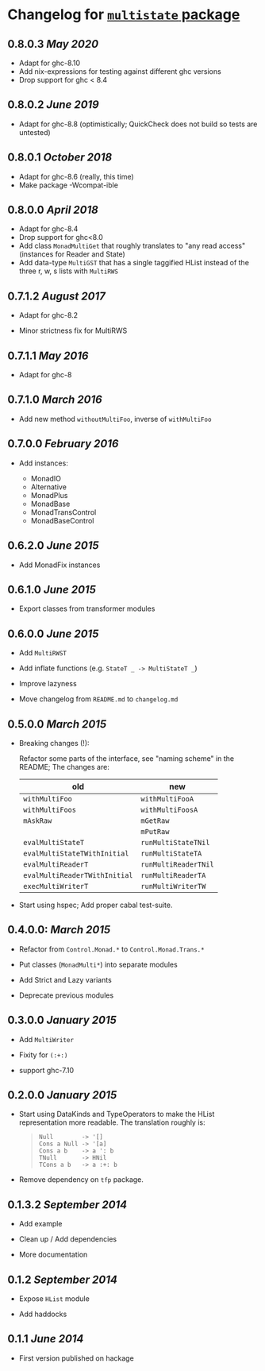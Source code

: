 # Changelog for [`multistate` package](https://hackage.haskell.org/package/multistate)

## 0.8.0.3 *May 2020*

  * Adapt for ghc-8.10
  * Add nix-expressions for testing against different ghc versions
  * Drop support for ghc < 8.4

## 0.8.0.2 *June 2019*

  * Adapt for ghc-8.8 (optimistically; QuickCheck does not build so
    tests are untested)

## 0.8.0.1 *October 2018*

  * Adapt for ghc-8.6 (really, this time)
  * Make package -Wcompat-ible

## 0.8.0.0 *April 2018*

  * Adapt for ghc-8.4
  * Drop support for ghc<8.0
  * Add class `MonadMultiGet` that roughly translates to "any read access"
    (instances for Reader and State)
  * Add data-type `MultiGST` that has a single taggified HList instead of the
    three r, w, s lists with `MultiRWS`

## 0.7.1.2 *August 2017*

  * Adapt for ghc-8.2
  
  * Minor strictness fix for MultiRWS

## 0.7.1.1 *May 2016*

  * Adapt for ghc-8

## 0.7.1.0 *March 2016*

  * Add new method `withoutMultiFoo`, inverse of `withMultiFoo`

## 0.7.0.0 *February 2016*

  * Add instances:

    + MonadIO
    + Alternative
    + MonadPlus
    + MonadBase
    + MonadTransControl
    + MonadBaseControl

## 0.6.2.0 *June 2015*

  * Add MonadFix instances

## 0.6.1.0 *June 2015*

  * Export classes from transformer modules

## 0.6.0.0 *June 2015*

  * Add `MultiRWST`

  * Add inflate functions (e.g. `StateT _ -> MultiStateT _`)

  * Improve lazyness

  * Move changelog from `README.md` to `changelog.md`

## 0.5.0.0 *March 2015*
    
  * Breaking changes (!):

    Refactor some parts of the interface, see "naming scheme" in  the README;
    The changes are:

      | old | new |
      | --- | --- |
      | `withMultiFoo` | `withMultiFooA` |
      | `withMultiFoos` | `withMultiFoosA` |
      | `mAskRaw` | `mGetRaw` |
      | | `mPutRaw` |
      | `evalMultiStateT` | `runMultiStateTNil` |
      | `evalMultiStateTWithInitial` | `runMultiStateTA` |
      | `evalMultiReaderT` | `runMultiReaderTNil` |
      | `evalMultiReaderTWithInitial` | `runMultiReaderTA` |
      | `execMultiWriterT` | `runMultiWriterTW` |

  * Start using hspec; Add proper cabal test-suite.

## 0.4.0.0: *March 2015*

  * Refactor from `Control.Monad.*` to `Control.Monad.Trans.*`

  * Put classes (`MonadMulti*`) into separate modules

  * Add Strict and Lazy variants

  * Deprecate previous modules

## 0.3.0.0 *January 2015*

  * Add `MultiWriter`

  * Fixity for `(:+:)`

  * support ghc-7.10

## 0.2.0.0 *January 2015*

  * Start using DataKinds and TypeOperators to make the HList
    representation more readable. The translation roughly is:

    > ~~~~
    > Null        -> '[]
    > Cons a Null -> '[a]
    > Cons a b    -> a ': b
    > TNull       -> HNil
    > TCons a b   -> a :+: b
    > ~~~~

  * Remove dependency on `tfp` package.

## 0.1.3.2 *September 2014*
  
  * Add example

  * Clean up / Add dependencies

  * More documentation

## 0.1.2 *September 2014*

  * Expose `HList` module

  * Add haddocks

## 0.1.1 *June 2014*

  * First version published on hackage
